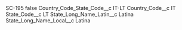 <?xml version="1.0" encoding="UTF-8"?>
<CustomMetadata xmlns="http://soap.sforce.com/2006/04/metadata" xmlns:xsi="http://www.w3.org/2001/XMLSchema-instance" xmlns:xsd="http://www.w3.org/2001/XMLSchema">
    <label>SC-195</label>
    <protected>false</protected>
    <values>
        <field>Country_Code_State_Code__c</field>
        <value xsi:type="xsd:string">IT-LT</value>
    </values>
    <values>
        <field>Country_Code__c</field>
        <value xsi:type="xsd:string">IT</value>
    </values>
    <values>
        <field>State_Code__c</field>
        <value xsi:type="xsd:string">LT</value>
    </values>
    <values>
        <field>State_Long_Name_Latin__c</field>
        <value xsi:type="xsd:string">Latina</value>
    </values>
    <values>
        <field>State_Long_Name_Local__c</field>
        <value xsi:type="xsd:string">Latina</value>
    </values>
</CustomMetadata>
